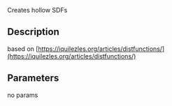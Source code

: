 Creates hollow SDFs


## Description


based on [https://iquilezles.org/articles/distfunctions/](https://iquilezles.org/articles/distfunctions/)

## Parameters
no params